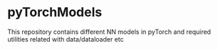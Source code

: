 # pyTorchModels
This repository contains different NN models in pyTorch and required utilities related with data/dataloader etc
